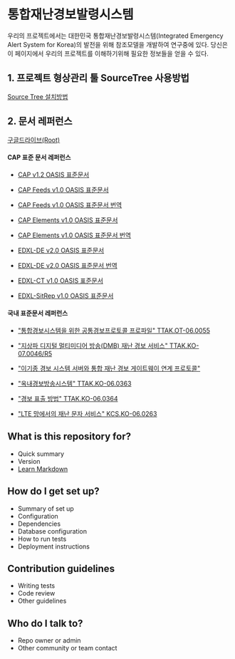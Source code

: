 # 통합재난경보발령시스템 #

우리의 프로젝트에서는 대한민국 통합재난경보발령시스템(Integrated Emergency Alert System for Korea)의 발전을 위해 참조모델을 개발하여 연구중에 있다. 당신은 이 페이지에서 우리의 프로젝트를 이해하기위해 필요한 정보들을 얻을 수 있다.

## 1. 프로젝트 형상관리 툴 **SourceTree** 사용방법 ##

[Source Tree 설치방법](http://riddlehouse.tistory.com/entry/Source-Tree-%EC%82%AC%EC%9A%A9%ED%95%98%EA%B8%B0-13)


## 2. 문서 레퍼런스 ##

[구글드라이브(Root)](http://googledrive.com/host/0B0--4gSfRo2fcDl1MmI0Tk5URmc/)


#### CAP 표준 문서 레퍼런스 ####

* [CAP v1.2 OASIS 표준문서](https://drive.google.com/open?id=0B0--4gSfRo2fT2tTUUZqM3h3TVk)
 
* [CAP Feeds v1.0 OASIS 표준문서](https://drive.google.com/open?id=0B0--4gSfRo2fX1R5V0FVOVNsS28)

* [CAP Feeds v1.0 OASIS 표준문서 번역](https://drive.google.com/open?id=0B0--4gSfRo2fY0M4ZmlqLW4tUDQ)

* [CAP Elements v1.0 OASIS 표준문서](https://drive.google.com/open?id=0B0--4gSfRo2fOUI5VTkwcW9YcTg)

* [CAP Elements v1.0 OASIS 표준문서 번역](https://drive.google.com/open?id=0B0--4gSfRo2fM0h6RnMzaXhKa1E)

* [EDXL-DE v2.0 OASIS 표준문서](https://drive.google.com/open?id=0B0--4gSfRo2fUmh4Mk1xU0dIVms)

* [EDXL-DE v2.0 OASIS 표준문서 번역](https://drive.google.com/open?id=0B0--4gSfRo2fLWI1Q2ZqLXdDdTA)

* [EDXL-CT v1.0 OASIS 표준문서](https://drive.google.com/open?id=0B0--4gSfRo2fcUNrRUZpNUpmdEU)

* [EDXL-SitRep v1.0 OASIS 표준문서](https://drive.google.com/open?id=0B0--4gSfRo2fVFh2LTc5eHg3cm8)


#### 국내 표준문서 레퍼런스 ####

* ["통합경보시스템을 위한 공통경보프로토콜 프로파일" TTAK.OT-06.0055](https://drive.google.com/open?id=0B0--4gSfRo2fekdRVEpzTkV6UEE)

* ["지상파 디지털 멀티미디어 방송(DMB) 재난 경보 서비스" TTAK.KO-07.0046/R5](https://drive.google.com/open?id=0B0--4gSfRo2fYllDbDFnTTd0Ykk)

* ["이기종 경보 시스템 서버와 통합 재난 경보 게이트웨이 연계 프로토콜"](https://drive.google.com/open?id=0B0--4gSfRo2fZnh2SFhUdXVJemM)

* ["옥내경보방송시스템" TTAK.KO-06.0363](https://drive.google.com/open?id=0B0--4gSfRo2fMXUxRDFpRFZPVkk)

* ["경보 표출 방법" TTAK.KO-06.0364](https://drive.google.com/open?id=0B0--4gSfRo2fdF9fX1g2NG1sZkU)

* ["LTE 망에서의 재난 문자 서비스" KCS.KO-06.0263](https://drive.google.com/open?id=0B0--4gSfRo2fby0wNUtmMXZzbXc)








## What is this repository for? ##

* Quick summary
* Version
* [Learn Markdown](https://bitbucket.org/tutorials/markdowndemo)

## How do I get set up? ##

* Summary of set up
* Configuration
* Dependencies
* Database configuration
* How to run tests
* Deployment instructions

## Contribution guidelines ##

* Writing tests
* Code review
* Other guidelines

## Who do I talk to? ##

* Repo owner or admin
* Other community or team contact